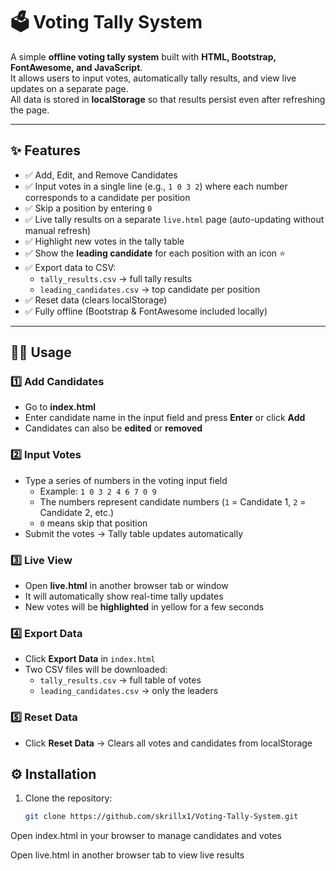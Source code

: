 # 🗳️ Voting Tally System

A simple **offline voting tally system** built with **HTML, Bootstrap, FontAwesome, and JavaScript**.  
It allows users to input votes, automatically tally results, and view live updates on a separate page.  
All data is stored in **localStorage** so that results persist even after refreshing the page.

---

## ✨ Features

- ✅ Add, Edit, and Remove Candidates  
- ✅ Input votes in a single line (e.g., `1 0 3 2`) where each number corresponds to a candidate per position  
- ✅ Skip a position by entering `0`  
- ✅ Live tally results on a separate `live.html` page (auto-updating without manual refresh)  
- ✅ Highlight new votes in the tally table  
- ✅ Show the **leading candidate** for each position with an icon ⭐  
- ✅ Export data to CSV:
  - `tally_results.csv` → full tally results  
  - `leading_candidates.csv` → top candidate per position  
- ✅ Reset data (clears localStorage)  
- ✅ Fully offline (Bootstrap & FontAwesome included locally)

---

## 🧑‍💻 Usage

### 1️⃣ Add Candidates
- Go to **index.html**  
- Enter candidate name in the input field and press **Enter** or click **Add**  
- Candidates can also be **edited** or **removed**

### 2️⃣ Input Votes
- Type a series of numbers in the voting input field  
  - Example: `1 0 3 2 4 6 7 0 9`  
  - The numbers represent candidate numbers (`1` = Candidate 1, `2` = Candidate 2, etc.)  
  - `0` means skip that position  
- Submit the votes → Tally table updates automatically  

### 3️⃣ Live View
- Open **live.html** in another browser tab or window  
- It will automatically show real-time tally updates  
- New votes will be **highlighted** in yellow for a few seconds  

### 4️⃣ Export Data
- Click **Export Data** in `index.html`  
- Two CSV files will be downloaded:
  - `tally_results.csv` → full table of votes  
  - `leading_candidates.csv` → only the leaders  

### 5️⃣ Reset Data
- Click **Reset Data** → Clears all votes and candidates from localStorage

## ⚙️ Installation

1. Clone the repository:
   ```bash
   git clone https://github.com/skrillx1/Voting-Tally-System.git
Open index.html in your browser to manage candidates and votes

Open live.html in another browser tab to view live results

